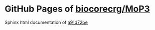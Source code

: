 GitHub Pages of [biocorecrg/MoP3](https://github.com/biocorecrg/MoP3.git)
===
Sphinx html documentation of [a91d72be](https://github.com/biocorecrg/MoP3/tree/a91d72be94f1592a8deac9aae836fad919839db5)
